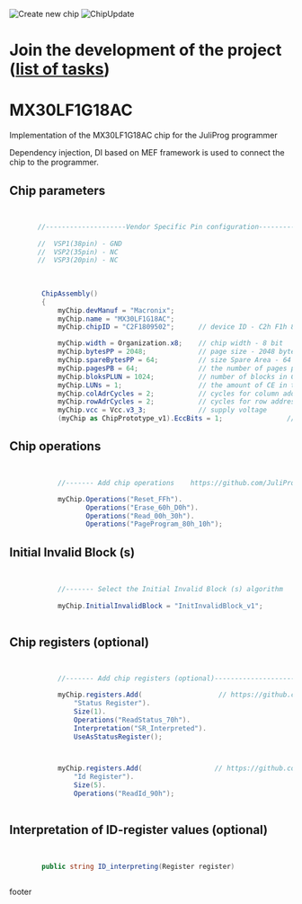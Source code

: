 ![Create new chip](https://github.com/JuliProg/MX30LF1G18AC/workflows/Create%20new%20chip/badge.svg?event=repository_dispatch)
![ChipUpdate](https://github.com/JuliProg/MX30LF1G18AC/workflows/ChipUpdate/badge.svg)
# Join the development of the project ([list of tasks](https://github.com/users/JuliProg/projects/1))


# MX30LF1G18AC
Implementation of the MX30LF1G18AC chip for the JuliProg programmer

Dependency injection, DI based on MEF framework is used to connect the chip to the programmer.

<section class = "listing">

# Chip parameters
```c#


       //--------------------Vendor Specific Pin configuration---------------------------
    
       //  VSP1(38pin) - GND    
       //  VSP2(35pin) - NC
       //  VSP3(20pin) - NC
    
    
            
        ChipAssembly()
        {
            myChip.devManuf = "Macronix";
            myChip.name = "MX30LF1G18AC";
            myChip.chipID = "C2F1809502";      // device ID - C2h F1h 80h 95h 02h (MX30LF1G18AC, 3V, 1Gb, v1.2.pdf page 32)

            myChip.width = Organization.x8;    // chip width - 8 bit
            myChip.bytesPP = 2048;             // page size - 2048 byte (2Kb)
            myChip.spareBytesPP = 64;          // size Spare Area - 64 byte
            myChip.pagesPB = 64;               // the number of pages per block - 64 
            myChip.bloksPLUN = 1024;           // number of blocks in CE - 1024
            myChip.LUNs = 1;                   // the amount of CE in the chip
            myChip.colAdrCycles = 2;           // cycles for column addressing
            myChip.rowAdrCycles = 2;           // cycles for row addressing 
            myChip.vcc = Vcc.v3_3;             // supply voltage
            (myChip as ChipPrototype_v1).EccBits = 1;                // required Ecc bits for each 512 bytes

```
# Chip operations
```c#


            //------- Add chip operations    https://github.com/JuliProg/Wiki#command-set----------------------------------------------------

            myChip.Operations("Reset_FFh").
                   Operations("Erase_60h_D0h").
                   Operations("Read_00h_30h").
                   Operations("PageProgram_80h_10h");

```
# Initial Invalid Block (s)
```c#

            
            //------- Select the Initial Invalid Block (s) algorithm    https://github.com/JuliProg/Wiki/wiki/Initiate-Invalid-Block-----------
                
            myChip.InitialInvalidBlock = "InitInvalidBlock_v1";
                
```
# Chip registers (optional)
```c#


            //------- Add chip registers (optional)----------------------------------------------------

            myChip.registers.Add(                   // https://github.com/JuliProg/Wiki/wiki/StatusRegister
                "Status Register").
                Size(1).
                Operations("ReadStatus_70h").
                Interpretation("SR_Interpreted").
                UseAsStatusRegister();



            myChip.registers.Add(                  // https://github.com/JuliProg/Wiki/wiki/ID-Register
                "Id Register").
                Size(5).
                Operations("ReadId_90h");               
                

```
# Interpretation of ID-register values ​​(optional)
```c#


        public string ID_interpreting(Register register)   
        
```
</section>
















footer
